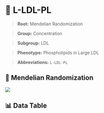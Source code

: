 # 🧪 L-LDL-PL

> **Root:** Mendelian Randomization

> **Group:** Concentration  

> **Subgroup:** LDL

> **Phenotype:** Phospholipids in Large LDL  

> **Abbreviations:** `L-LDL-PL`

## 🧬 Mendelian Randomization  

<img src="/MR/Figures/Inverse/LhengxianLDLhengxianPL.png"/>


## 📊 Data Table


<CsvTableMRI src="/public/MR/Data/Inverse/LhengxianLDLhengxianPL.csv"/>
